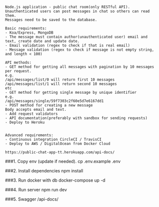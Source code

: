 ```
Node.js application - public chat room(only RESTful API).
Unauthenticated users can post messages in chat so others can read them.
Messages need to be saved to the database.

Basic requirements:
- Koa/Express, MongoDB
- The message must contain author(unauthenticated user) email and text, create date and update date.
- Email validation (regex to check if that is real email)
- Message validation (regex to check if message is not empty string, and length < 100)

API methods:
- GET method for getting all messages with pagination by 10 messages per request.
e.g. 
/api/messages/list/0 will return first 10 messages
/api/messages/list/1 will return second 10 messages
etc
- GET method for getting single message by unique identifier
e.g.
/api/messages/single/59f7303c2f60e5d7e6167dd1
- POST method for creating a new message
Body accepts email and text.
- Add request validators
- API documentation(preferably with sandbox for sending requests)
- Deploy to Heroku


Advanced requirements:
- Continuous integration CircleCI / TravisCI
- Deploy to AWS / DigitalOcean from Docker Cloud

https://public-chat-app-tt.herokuapp.com/api-docs/
```

###1. Copy env (update if needed).
cp .env.example .env

###2. Install dependencies
npm install

###3. Run docker with db
docker-compose up -d

###4. Run server
npm run dev

###5. Swagger
<path>/api-docs/
